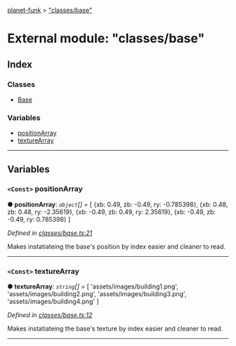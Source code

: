 [planet-funk](../README.md) > ["classes/base"](../modules/_classes_base_.md)

# External module: "classes/base"

## Index

### Classes

* [Base](../classes/_classes_base_.base.md)

### Variables

* [positionArray](_classes_base_.md#positionarray)
* [textureArray](_classes_base_.md#texturearray)

---

## Variables

<a id="positionarray"></a>

### `<Const>` positionArray

**● positionArray**: *`object`[]* =  [
    {xb: 0.49, zb: -0.49, ry: -0.785398},
    {xb: 0.48, zb: 0.48, ry: -2.35619},
    {xb: -0.49, zb: 0.49, ry: 2.35619},
    {xb: -0.49, zb: -0.49, ry: 0.785398}
]

*Defined in [classes/base.ts:21](https://github.com/WilliamRADFunk/planet-funk/blob/e7be71d/src/classes/base.ts#L21)*

Makes instatiateing the base's position by index easier and cleaner to read.

___
<a id="texturearray"></a>

### `<Const>` textureArray

**● textureArray**: *`string`[]* =  [
    'assets/images/building1.png',
    'assets/images/building2.png',
    'assets/images/building3.png',
    'assets/images/building4.png'
]

*Defined in [classes/base.ts:12](https://github.com/WilliamRADFunk/planet-funk/blob/e7be71d/src/classes/base.ts#L12)*

Makes instatiateing the base's texture by index easier and cleaner to read.

___

